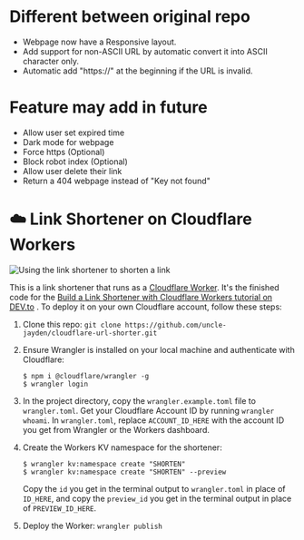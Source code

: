 # Different between original repo

- Webpage now have a Responsive layout.
- Add support for non-ASCII URL by automatic convert it into ASCII character only.
- Automatic add "https://" at the beginning if the URL is invalid.

# Feature may add in future

- Allow user set expired time
- Dark mode for webpage
- Force https  (Optional)
- Block robot index (Optional)
- Allow user delete their link
- Return a 404 webpage instead of "Key not found"

# ☁️ Link Shortener on Cloudflare Workers

![Using the link shortener to shorten a link](img/overview.gif)

This is a link shortener that runs as a [Cloudflare Worker](https://workers.cloudflare.com/). It's the finished code for the [Build a Link Shortener with Cloudflare Workers tutorial on DEV.to](https://dev.to/mmascioni/build-a-link-shortener-with-cloudflare-workers-1j3i) . To deploy it on your own Cloudflare account, follow these steps:

1. Clone this repo: `git clone https://github.com/uncle-jayden/cloudflare-url-shorter.git`

2. Ensure Wrangler is installed on your local machine and authenticate with Cloudflare:

    ```shell
    $ npm i @cloudflare/wrangler -g
    $ wrangler login
    ```

3. In the project directory, copy the `wrangler.example.toml` file to `wrangler.toml`. Get your Cloudflare Account ID by running `wrangler whoami`. In `wrangler.toml`, replace `ACCOUNT_ID_HERE` with the account ID you get from Wrangler or the Workers dashboard.

4. Create the Workers KV namespace for the shortener:

    ```shell
    $ wrangler kv:namespace create "SHORTEN"
    $ wrangler kv:namespace create "SHORTEN" --preview
    ```

    Copy the `id` you get in the terminal output to `wrangler.toml` in place of `ID_HERE`, and copy the `preview_id` you get in the terminal output in place of `PREVIEW_ID_HERE`.

5. Deploy the Worker: `wrangler publish`
